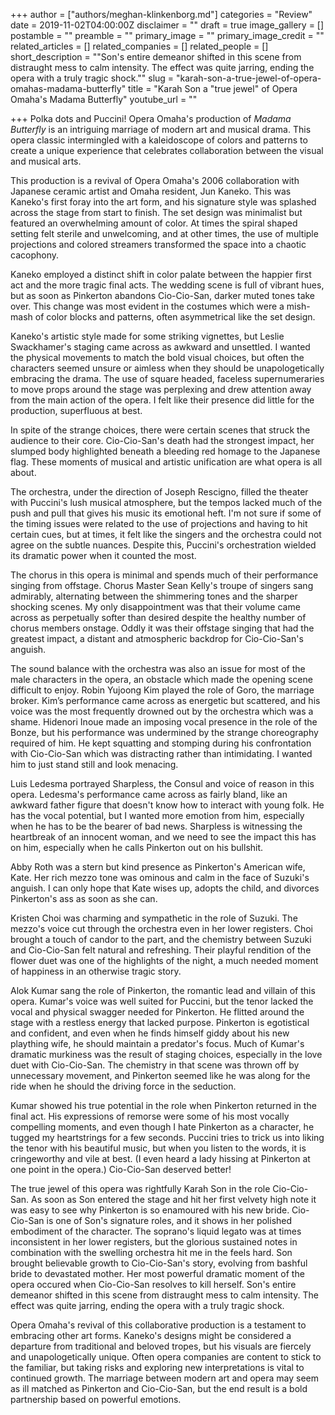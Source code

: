 +++
author = ["authors/meghan-klinkenborg.md"]
categories = "Review"
date = 2019-11-02T04:00:00Z
disclaimer = ""
draft = true
image_gallery = []
postamble = ""
preamble = ""
primary_image = ""
primary_image_credit = ""
related_articles = []
related_companies = []
related_people = []
short_description = "\"Son's entire demeanor shifted in this scene from distraught mess to calm intensity. The effect was quite jarring, ending the opera with a truly tragic shock.\""
slug = "karah-son-a-true-jewel-of-opera-omahas-madama-butterfly"
title = "Karah Son a \"true jewel\" of Opera Omaha's Madama Butterfly"
youtube_url = ""

+++
Polka dots and Puccini! Opera Omaha's production of _Madama Butterfly_ is an intriguing marriage of modern art and musical drama. This opera classic intermingled with a kaleidoscope of colors and patterns to create a unique experience that celebrates collaboration between the visual and musical arts.

This production is a revival of Opera Omaha's 2006 collaboration with Japanese ceramic artist and Omaha resident, Jun Kaneko. This was Kaneko's first foray into the art form, and his signature style was splashed across the stage from start to finish. The set design was minimalist but featured an overwhelming amount of color. At times the spiral shaped setting felt sterile and unwelcoming, and at other times, the use of multiple projections and colored streamers transformed the space into a chaotic cacophony.

Kaneko employed a distinct shift in color palate between the happier first act and the more tragic final acts. The wedding scene is full of vibrant hues, but as soon as Pinkerton abandons Cio-Cio-San, darker muted tones take over. This change was most evident in the costumes which were a mish-mash of color blocks and patterns, often asymmetrical like the set design.

Kaneko's artistic style made for some striking vignettes, but Leslie Swackhamer's staging came across as awkward and unsettled. I wanted the physical movements to match the bold visual choices, but often the characters seemed unsure or aimless when they should be unapologetically embracing the drama. The use of square headed, faceless supernumeraries to move props around the stage was perplexing and drew attention away from the main action of the opera. I felt like their presence did little for the production, superfluous at best. 

In spite of the strange choices, there were certain scenes that struck the audience to their core. Cio-Cio-San's death had the strongest impact, her slumped body highlighted beneath a bleeding red homage to the Japanese flag. These moments of musical and artistic unification are what opera is all about.

The orchestra, under the direction of Joseph Rescigno, filled the theater with Puccini's lush musical atmosphere, but the tempos lacked much of the push and pull that gives his music its emotional heft. I'm not sure if some of the timing issues were related to the use of projections and having to hit certain cues, but at times, it felt like the singers and the orchestra could not agree on the subtle nuances. Despite this, Puccini's orchestration wielded its dramatic power when it counted the most.

The chorus in this opera is minimal and spends much of their performance singing from offstage. Chorus Master Sean Kelly's troupe of singers sang admirably, alternating between the shimmering tones and the sharper shocking scenes. My only disappointment was that their volume came across as perpetually softer than desired despite the healthy number of chorus members onstage. Oddly it was their offstage singing that had the greatest impact, a distant and atmospheric backdrop for Cio-Cio-San's anguish.

The sound balance with the orchestra was also an issue for most of the male characters in the opera, an obstacle which made the opening scene difficult to enjoy. Robin Yujoong Kim played the role of Goro, the marriage broker. Kim’s performance came across as energetic but scattered, and his voice was the most frequently drowned out by the orchestra which was a shame. Hidenori Inoue made an imposing vocal presence in the role of the Bonze, but his performance was undermined by the strange choreography required of him. He kept squatting and stomping during his confrontation with Cio-Cio-San which was distracting rather than intimidating. I wanted him to just stand still and look menacing.

Luis Ledesma portrayed Sharpless, the Consul and voice of reason in this opera. Ledesma's performance came across as fairly bland, like an awkward father figure that doesn't know how to interact with young folk. He has the vocal potential, but I wanted more emotion from him, especially when he has to be the bearer of bad news. Sharpless is witnessing the heartbreak of an innocent woman, and we need to see the impact this has on him, especially when he calls Pinkerton out on his bullshit.

Abby Roth was a stern but kind presence as Pinkerton's American wife, Kate. Her rich mezzo tone was ominous and calm in the face of Suzuki's anguish. I can only hope that Kate wises up, adopts the child, and divorces Pinkerton's ass as soon as she can.

Kristen Choi was charming and sympathetic in the role of Suzuki. The mezzo's voice cut through the orchestra even in her lower registers. Choi brought a touch of candor to the part, and the chemistry between Suzuki and Cio-Cio-San felt natural and refreshing. Their playful rendition of the flower duet was one of the highlights of the night, a much needed moment of happiness in an otherwise tragic story. 

Alok Kumar sang the role of Pinkerton, the romantic lead and villain of this opera. Kumar's voice was well suited for Puccini, but the tenor lacked the vocal and physical swagger needed for Pinkerton. He flitted around the stage with a restless energy that lacked purpose. Pinkerton is egotistical and confident, and even when he finds himself giddy about his new plaything wife, he should maintain a predator's focus. Much of Kumar's dramatic murkiness was the result of staging choices, especially in the love duet with Cio-Cio-San. The chemistry in that scene was thrown off by unnecessary movement, and Pinkerton seemed like he was along for the ride when he should the driving force in the seduction. 

Kumar showed his true potential in the role when Pinkerton returned in the final act. His expressions of remorse were some of his most vocally compelling moments, and even though I hate Pinkerton as a character, he tugged my heartstrings for a few seconds. Puccini tries to trick us into liking the tenor with his beautiful music, but when you listen to the words, it is cringeworthy and vile at best. (I even heard a lady hissing at Pinkerton at one point in the opera.) Cio-Cio-San deserved better!

The true jewel of this opera was rightfully Karah Son in the role Cio-Cio-San. As soon as Son entered the stage and hit her first velvety high note it was easy to see why Pinkerton is so enamoured with his new bride. Cio-Cio-San is one of Son's signature roles, and it shows in her polished embodiment of the character. The soprano's liquid legato was at times inconsistent in her lower registers, but the glorious sustained notes in combination with the swelling orchestra hit me in the feels hard. Son brought believable growth to Cio-Cio-San's story, evolving from bashful bride to devastated mother. Her most powerful dramatic moment of the opera occured when Cio-Cio-San resolves to kill herself. Son's entire demeanor shifted in this scene from distraught mess to calm intensity. The effect was quite jarring, ending the opera with a truly tragic shock.

Opera Omaha's revival of this collaborative production is a testament to embracing other art forms. Kaneko's designs might be considered a departure from traditional and beloved tropes, but his visuals are fiercely and unapologetically unique. Often opera companies are content to stick to the familiar, but taking risks and exploring new interpretations is vital to continued growth. The marriage between modern art and opera may seem as ill matched as Pinkerton and Cio-Cio-San, but the end result is a bold partnership based on powerful emotions.